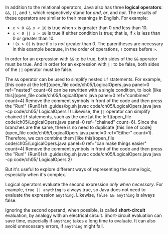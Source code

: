 In addition to the relational operators, Java also has three **logical operators**: `&&`, `||`, and `!`, which respectively stand for *and*, *or*, and *not*. The results of these operators are similar to their meanings in English. For example:



* `x > 0 && x < 10` is true when `x` is greater than 0 *and* less than 10.
* `x < 0 || x > 10` is true if either condition is true; that is, if `x` is less than 0 *or* greater than 10.
* `!(x > 0)` is true if `x` is *not* greater than 0. The parentheses are necessary in this example because, in the order of operations, `!` comes before `>`.



In order for an expression with `&&` to be true, both sides of the `&&` operator must be true. And in order for an expression with `||` to be false, both sides of the `||` operator must be false.

The `&&` operator can be used to simplify nested `if` statements. For example, [this code at the left](open_file code/ch05/LogicalOpers.java panel=0 ref="nested" count=6) can be rewritten with a single condition, to look [like this](open_file code/ch05/LogicalOpers.java panel=0 ref="combined" count=4) Remove the comment symbols in front of the code and then press the "Run!"
{Run!}(sh .guides/bg.sh javac code/ch05/LogicalOpers.java java -cp code/ch05/ LogicalOpers 1)
 Likewise, the `||` operator can simplify chained `if` statements, such as the one [at the left](open_file code/ch05/LogicalOpers.java panel=0 ref="chained" count=6). Since the branches are the same, there is no need to duplicate [this line of code](open_file code/ch05/LogicalOpers.java panel=0 ref="Either" count=1).  
Therefore, we can combine them [like this](open_file code/ch05/LogicalOpers.java panel=0 ref="can make things easier" count=4) Remove the comment symbols in front of the code and then press the "Run!"
{Run!}(sh .guides/bg.sh javac code/ch05/LogicalOpers.java java -cp code/ch05/ LogicalOpers 2)


But it's useful to explore different ways of representing the same logic, especially when it's complex.


Logical operators evaluate the second expression *only when necessary*. For example, `true || anything` is always true, so Java does not need to evaluate the expression `anything`. Likewise, `false && anything` is always false.

Ignoring the second operand, when possible, is called **short-circuit** evaluation, by analogy with an electrical circuit. Short-circuit evaluation can save time, especially if `anything` takes a long time to evaluate. It can also avoid unnecessary errors, if `anything` might fail.